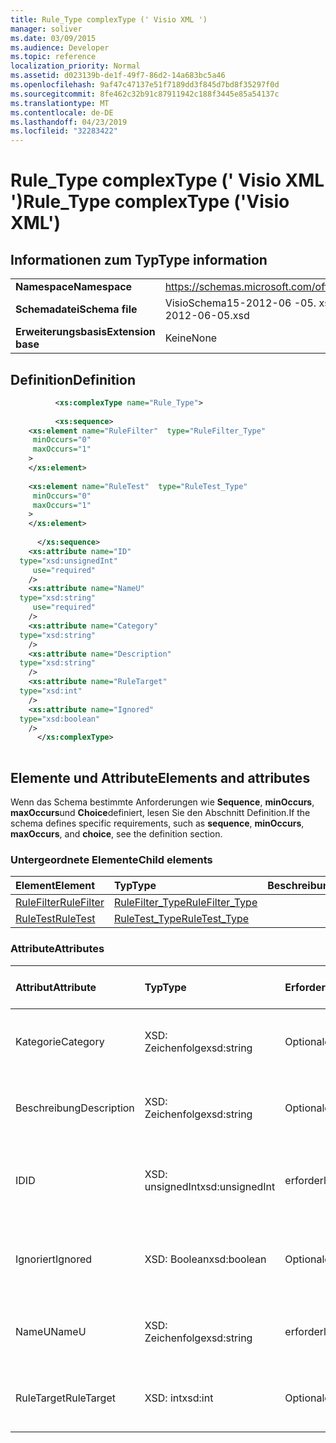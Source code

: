 ```yaml
---
title: Rule_Type complexType (' Visio XML ')
manager: soliver
ms.date: 03/09/2015
ms.audience: Developer
ms.topic: reference
localization_priority: Normal
ms.assetid: d023139b-de1f-49f7-86d2-14a683bc5a46
ms.openlocfilehash: 9af47c47137e51f7189dd3f845d7bd8f35297f0d
ms.sourcegitcommit: 8fe462c32b91c87911942c188f3445e85a54137c
ms.translationtype: MT
ms.contentlocale: de-DE
ms.lasthandoff: 04/23/2019
ms.locfileid: "32283422"
---
```

# <a name="ruletype-complextype-visio-xml"></a><span data-ttu-id="3ddd2-102">Rule_Type complexType (' Visio XML ')</span><span class="sxs-lookup"><span data-stu-id="3ddd2-102">Rule_Type complexType ('Visio XML')</span></span>

## <a name="type-information"></a><span data-ttu-id="3ddd2-103">Informationen zum Typ</span><span class="sxs-lookup"><span data-stu-id="3ddd2-103">Type information</span></span>

|||
|:-----|:-----|
|<span data-ttu-id="3ddd2-104">**Namespace**</span><span class="sxs-lookup"><span data-stu-id="3ddd2-104">**Namespace**</span></span> <br/> |https://schemas.microsoft.com/office/visio/2011/1/core  <br/> |
|<span data-ttu-id="3ddd2-105">**Schemadatei**</span><span class="sxs-lookup"><span data-stu-id="3ddd2-105">**Schema file**</span></span> <br/> |<span data-ttu-id="3ddd2-106">VisioSchema15-2012-06 -05. xsd</span><span class="sxs-lookup"><span data-stu-id="3ddd2-106">VisioSchema15-2012-06-05.xsd</span></span>  <br/> |
|<span data-ttu-id="3ddd2-107">**Erweiterungsbasis**</span><span class="sxs-lookup"><span data-stu-id="3ddd2-107">**Extension base**</span></span> <br/> |<span data-ttu-id="3ddd2-108">Keine</span><span class="sxs-lookup"><span data-stu-id="3ddd2-108">None</span></span>  <br/> |
   
## <a name="definition"></a><span data-ttu-id="3ddd2-109">Definition</span><span class="sxs-lookup"><span data-stu-id="3ddd2-109">Definition</span></span>

```XML
          <xs:complexType name="Rule_Type">
          
          <xs:sequence>
    <xs:element name="RuleFilter"  type="RuleFilter_Type"
     minOccurs="0"
     maxOccurs="1"
    >
    </xs:element>
    
    <xs:element name="RuleTest"  type="RuleTest_Type"
     minOccurs="0"
     maxOccurs="1"
    >
    </xs:element>
    
      </xs:sequence>
    <xs:attribute name="ID"
  type="xsd:unsignedInt"
     use="required"
    />
    <xs:attribute name="NameU"
  type="xsd:string"
     use="required"
    />
    <xs:attribute name="Category"
  type="xsd:string"
    />
    <xs:attribute name="Description"
  type="xsd:string"
    />
    <xs:attribute name="RuleTarget"
  type="xsd:int"
    />
    <xs:attribute name="Ignored"
  type="xsd:boolean"
    />
      </xs:complexType>
      
```

## <a name="elements-and-attributes"></a><span data-ttu-id="3ddd2-110">Elemente und Attribute</span><span class="sxs-lookup"><span data-stu-id="3ddd2-110">Elements and attributes</span></span>

<span data-ttu-id="3ddd2-111">Wenn das Schema bestimmte Anforderungen wie **Sequence**, **minOccurs**, **maxOccurs**und **Choice**definiert, lesen Sie den Abschnitt Definition.</span><span class="sxs-lookup"><span data-stu-id="3ddd2-111">If the schema defines specific requirements, such as **sequence**, **minOccurs**, **maxOccurs**, and **choice**, see the definition section.</span></span> 
  
### <a name="child-elements"></a><span data-ttu-id="3ddd2-112">Untergeordnete Elemente</span><span class="sxs-lookup"><span data-stu-id="3ddd2-112">Child elements</span></span>

|<span data-ttu-id="3ddd2-113">**Element**</span><span class="sxs-lookup"><span data-stu-id="3ddd2-113">**Element**</span></span>|<span data-ttu-id="3ddd2-114">**Typ**</span><span class="sxs-lookup"><span data-stu-id="3ddd2-114">**Type**</span></span>|<span data-ttu-id="3ddd2-115">**Beschreibung**</span><span class="sxs-lookup"><span data-stu-id="3ddd2-115">**Description**</span></span>|
|:-----|:-----|:-----|
|[<span data-ttu-id="3ddd2-116">RuleFilter</span><span class="sxs-lookup"><span data-stu-id="3ddd2-116">RuleFilter</span></span>](rulefilter-element-rule_type-complextypevisio-xml.md) <br/> |[<span data-ttu-id="3ddd2-117">RuleFilter_Type</span><span class="sxs-lookup"><span data-stu-id="3ddd2-117">RuleFilter_Type</span></span>](rulefilter_type-complextypevisio-xml.md) <br/> ||
|[<span data-ttu-id="3ddd2-118">RuleTest</span><span class="sxs-lookup"><span data-stu-id="3ddd2-118">RuleTest</span></span>](ruletest-element-rule_type-complextypevisio-xml.md) <br/> |[<span data-ttu-id="3ddd2-119">RuleTest_Type</span><span class="sxs-lookup"><span data-stu-id="3ddd2-119">RuleTest_Type</span></span>](ruletest_type-complextypevisio-xml.md) <br/> ||
   
### <a name="attributes"></a><span data-ttu-id="3ddd2-120">Attribute</span><span class="sxs-lookup"><span data-stu-id="3ddd2-120">Attributes</span></span>

|<span data-ttu-id="3ddd2-121">**Attribut**</span><span class="sxs-lookup"><span data-stu-id="3ddd2-121">**Attribute**</span></span>|<span data-ttu-id="3ddd2-122">**Typ**</span><span class="sxs-lookup"><span data-stu-id="3ddd2-122">**Type**</span></span>|<span data-ttu-id="3ddd2-123">**Erforderlich**</span><span class="sxs-lookup"><span data-stu-id="3ddd2-123">**Required**</span></span>|<span data-ttu-id="3ddd2-124">**Beschreibung**</span><span class="sxs-lookup"><span data-stu-id="3ddd2-124">**Description**</span></span>|<span data-ttu-id="3ddd2-125">**Mögliche Werte**</span><span class="sxs-lookup"><span data-stu-id="3ddd2-125">**Possible values**</span></span>|
|:-----|:-----|:-----|:-----|:-----|
|<span data-ttu-id="3ddd2-126">Kategorie</span><span class="sxs-lookup"><span data-stu-id="3ddd2-126">Category</span></span>  <br/> |<span data-ttu-id="3ddd2-127">XSD: Zeichenfolge</span><span class="sxs-lookup"><span data-stu-id="3ddd2-127">xsd:string</span></span>  <br/> |<span data-ttu-id="3ddd2-128">Optional</span><span class="sxs-lookup"><span data-stu-id="3ddd2-128">optional</span></span>  <br/> ||<span data-ttu-id="3ddd2-129">Werte des XSD: String-Typs.</span><span class="sxs-lookup"><span data-stu-id="3ddd2-129">Values of the xsd:string type.</span></span>  <br/> |
|<span data-ttu-id="3ddd2-130">Beschreibung</span><span class="sxs-lookup"><span data-stu-id="3ddd2-130">Description</span></span>  <br/> |<span data-ttu-id="3ddd2-131">XSD: Zeichenfolge</span><span class="sxs-lookup"><span data-stu-id="3ddd2-131">xsd:string</span></span>  <br/> |<span data-ttu-id="3ddd2-132">Optional</span><span class="sxs-lookup"><span data-stu-id="3ddd2-132">optional</span></span>  <br/> ||<span data-ttu-id="3ddd2-133">Werte des XSD: String-Typs.</span><span class="sxs-lookup"><span data-stu-id="3ddd2-133">Values of the xsd:string type.</span></span>  <br/> |
|<span data-ttu-id="3ddd2-134">ID</span><span class="sxs-lookup"><span data-stu-id="3ddd2-134">ID</span></span>  <br/> |<span data-ttu-id="3ddd2-135">XSD: unsignedInt</span><span class="sxs-lookup"><span data-stu-id="3ddd2-135">xsd:unsignedInt</span></span>  <br/> |<span data-ttu-id="3ddd2-136">erforderlich</span><span class="sxs-lookup"><span data-stu-id="3ddd2-136">required</span></span>  <br/> ||<span data-ttu-id="3ddd2-137">Werte des XSD: unsignedInt-Typs.</span><span class="sxs-lookup"><span data-stu-id="3ddd2-137">Values of the xsd:unsignedInt type.</span></span>  <br/> |
|<span data-ttu-id="3ddd2-138">Ignoriert</span><span class="sxs-lookup"><span data-stu-id="3ddd2-138">Ignored</span></span>  <br/> |<span data-ttu-id="3ddd2-139">XSD: Boolean</span><span class="sxs-lookup"><span data-stu-id="3ddd2-139">xsd:boolean</span></span>  <br/> |<span data-ttu-id="3ddd2-140">Optional</span><span class="sxs-lookup"><span data-stu-id="3ddd2-140">optional</span></span>  <br/> ||<span data-ttu-id="3ddd2-141">Werte des XSD: Boolean-Typs.</span><span class="sxs-lookup"><span data-stu-id="3ddd2-141">Values of the xsd:boolean type.</span></span>  <br/> |
|<span data-ttu-id="3ddd2-142">NameU</span><span class="sxs-lookup"><span data-stu-id="3ddd2-142">NameU</span></span>  <br/> |<span data-ttu-id="3ddd2-143">XSD: Zeichenfolge</span><span class="sxs-lookup"><span data-stu-id="3ddd2-143">xsd:string</span></span>  <br/> |<span data-ttu-id="3ddd2-144">erforderlich</span><span class="sxs-lookup"><span data-stu-id="3ddd2-144">required</span></span>  <br/> ||<span data-ttu-id="3ddd2-145">Werte des XSD: String-Typs.</span><span class="sxs-lookup"><span data-stu-id="3ddd2-145">Values of the xsd:string type.</span></span>  <br/> |
|<span data-ttu-id="3ddd2-146">RuleTarget</span><span class="sxs-lookup"><span data-stu-id="3ddd2-146">RuleTarget</span></span>  <br/> |<span data-ttu-id="3ddd2-147">XSD: int</span><span class="sxs-lookup"><span data-stu-id="3ddd2-147">xsd:int</span></span>  <br/> |<span data-ttu-id="3ddd2-148">Optional</span><span class="sxs-lookup"><span data-stu-id="3ddd2-148">optional</span></span>  <br/> ||<span data-ttu-id="3ddd2-149">Werte des XSD: int-Typs.</span><span class="sxs-lookup"><span data-stu-id="3ddd2-149">Values of the xsd:int type.</span></span>  <br/> |
   

